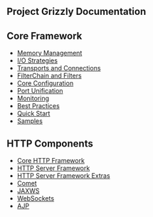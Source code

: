 [//]: # " "
[//]: # " Copyright (c) 2013, 2021 Oracle and/or its affiliates. All rights reserved. "
[//]: # " "
[//]: # " This program and the accompanying materials are made available under the "
[//]: # " terms of the Eclipse Public License v. 2.0, which is available at "
[//]: # " http://www.eclipse.org/legal/epl-2.0. "
[//]: # " "
[//]: # " This Source Code may also be made available under the following Secondary "
[//]: # " Licenses when the conditions for such availability set forth in the "
[//]: # " Eclipse Public License v. 2.0 are satisfied: GNU General Public License, "
[//]: # " version 2 with the GNU Classpath Exception, which is available at "
[//]: # " https://www.gnu.org/software/classpath/license.html. "
[//]: # " "
[//]: # " SPDX-License-Identifier: EPL-2.0 OR GPL-2.0 WITH Classpath-exception-2.0 "
[//]: # " "
## Project Grizzly Documentation

## Core Framework

* [Memory Management][mm]
* [I/O Strategies][io]
* [Transports and Connections][tac]
* [FilterChain and Filters][faf]
* [Core Configuration][cc]
* [Port Unification][pu]
* [Monitoring][mon]
* [Best Practices][bp]
* [Quick Start][qs]
* [Samples][cs]

[mm]: memory.html
[io]: iostrategies.html
[tac]: transportsconnections.html
[faf]: filterchainfilters.html
[cc]: coreconfig.html
[pu]: portunification.html
[mon]: monitoring.html
[bp]: bestpractices.html
[qs]: quickstart.html
[cs]: samples.html

## HTTP Components

* [Core HTTP Framework][http]
* [HTTP Server Framework][https]
* [HTTP Server Framework Extras][httpse]
* [Comet][c]
* [JAXWS][jax]
* [WebSockets][ws]
* [AJP][ajp]

[http]: httpframework.html
[https]: httpserverframework.html
[httpse]: httpserverframeworkextras.html
[c]: comet.html
[jax]: jaxws.html
[ws]: websockets.html
[ajp]: ajp.html
